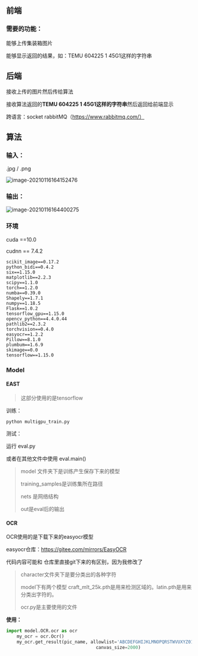 ## 前端

### 需要的功能：

能够上传集装箱图片

能够显示返回的结果，如：TEMU 604225 1 45G1这样的字符串

## 后端

接收上传的图片然后传给算法

接收算法返回的**TEMU 604225 1 45G1这样的字符串**然后返回给前端显示

跨语言：socket  rabbitMQ（https://www.rabbitmq.com/）

## 算法

### 输入：

.jpg / .png

![image-20210116164152476](https://s3.ax1x.com/2021/01/16/sD6UOO.jpg)

### 输出：

![image-20210116164400275](https://s3.ax1x.com/2021/01/16/sD6ohn.png)

### 环境

cuda ==10.0

cudnn == 7.4.2

```
scikit_image==0.17.2
python_bidi==0.4.2
six==1.15.0
matplotlib==2.2.3
scipy==1.1.0
torch==1.2.0
numba==0.39.0
Shapely==1.7.1
numpy==1.18.5
Flask==1.0.2
tensorflow_gpu==1.15.0
opencv_python==4.4.0.44
pathlib2==2.3.2
torchvision==0.4.0
easyocr==1.2.2
Pillow==8.1.0
plumbum==1.6.9
skimage==0.0
tensorflow==1.15.0
```

### Model

#### EAST

> 这部分使用的是tensorflow

训练：

```
python multigpu_train.py
```

测试：

运行 eval.py

或者在其他文件中使用  eval.main()

> model 文件夹下是训练产生保存下来的模型
>
> training_samples是训练集所在路径
>
> nets 是网络结构
>
> out是eval后的输出

#### **OCR**

OCR使用的是下载下来的easyocr模型

easyocr仓库：https://gitee.com/mirrors/EasyOCR

代码内容可能和 仓库里直接git下来的有区别，因为我修改了

> character文件夹下是要分类出的各种字符
>
> model下有两个模型 craft_mlt_25k.pth是用来检测区域的。latin.pth是用来分类出字符的。
>
> ocr.py是主要使用的文件

**使用：**

```python
import model.OCR.ocr as ocr
    my_ocr = ocr.Ocr()
    my_ocr.get_result(pic_name, allowlist='ABCDEFGHIJKLMNOPQRSTWVUXYZ0123456789',
                                  canvas_size=2000)
```


